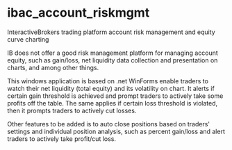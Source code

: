 # ibac_account_riskmgmt
InteractiveBrokers trading platform account risk management and equity curve charting

IB does not offer a good risk management platform for managing account equity, such as gain/loss, 
net liquidity data collection and presentation on charts, and among other things.

This windows application is based on .net WinForms enable traders to watch their net liquidity (total equity) and its volatility on chart.
It alerts if certain gain threshold is achieved and prompt traders to actively take some profits off the table. 
The same applies if certain loss threshold is violated, then it prompts traders to actively cut losses.

Other features to be added is to auto close positions based on traders' settings and individual position analysis, such as 
percent gain/loss and alert traders to actively take profit/cut loss.
